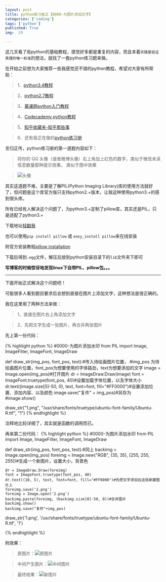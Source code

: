 ```yaml
---
layout: post
title: python练习册之【0000-为图片添加文字】
categories: ['coding']
tags: ['python']
published: True
img:  29

---
```


这几天看了些python的基础教程，感觉好多都是重复的内容，而且本着`实践是验证真理的唯一标准`的想法，就找了一套python练习题来做。

在开始之前想为大家推荐一些我感觉还不错的python教程，希望对大家有所帮助：

> 1、[python3.4教程](http://www.pythondoc.com/pythontutorial3/index.html)

> 2、[python2.7教程](http://www.pythondoc.com/pythontutorial27/index.html)

> 3、[慕课网python入门教程](http://www.imooc.com/view/177)

> 4、[Codecademy python教程](https://www.codecademy.com/en/tracks/python)

> 5、[知乎收藏夹-知乎那些事]()

> 6、还有我正在做的[python练习册](https://github.com/Yixiaohan/show-me-the-code)

言归正传，python练习册的第一道题内容如下：

> 将你的 QQ 头像（或者微博头像）右上角加上红色的数字，类似于微信未读信息数量那种提示效果。 类似于图中效果

> ![头像](http://7xlnl2.com1.z0.glb.clouddn.com/post29-头像.png)


其实这道题不难，主要是了解PIL(Python Imaging Library)库的使用方法就好了，但问题是这个库官方版只支持python2.+版本，让我这种使用python3.+的感到很头疼。

所有已经有人解决这个问题了，为python3.+定制了pillow库，其实还是PIL，只是适配了python3.+

下载地址[轻戳我](https://pypi.python.org/pypi/Pillow/2.9.0)

也可以使用`pip install pillow` 或 `easy_install pillow`来在线安装

附官方安装教程[pillow installation](http://pillow.readthedocs.org/en/latest/installation.html#windows-installation)

下载后得到`.egg`文件，解压后放到python安装目录下的`lib`文件夹下即可

**写博客的时候惊讶地发现linux下自带PIL、pillow包。。。**

---

下面开始正式解决这个问题吧！

可能很多人看到题目要求后会想到直接在图片上添加文字，这种想法是很正确的。

我在这里用了两种方法来做：

> 1、直接在图片右上角添加文字

> 2、先把文字生成一张图片，再合并两张图片

先上第一份代码：

{% highlight python %}
#0000-为图片添加水印
from PIL import Image, ImageFilter, ImageFont, ImageDraw

def draw_str(img_pos, font_pos, text):#传入待绘画图片位置，
    #img_pos 为待绘画图片位置，font_pos为想要使用的字体路劲，text为想要添加的文字
    image = Image.open(img_pos)#打开图片
    dr = ImageDraw.Draw(image)
    font = ImageFont.truetype(font_pos, 40)#设置加载字体位置，以及字体大小
    dr.text((image.size[0]-50, 0), text, font=font, fill="#FF0000")#设置添加位置、添加内容、以及颜色
    image.save("复件" + img_pos)#另存为
    #image.show()

draw_str("1.png", "/usr/share/fonts/truetype/ubuntu-font-family/Ubuntu-R.ttf", "1")
{% endhighlight %}

注释地比较详细了，其实就是函数的调用而已。

再来第二份代码：
{% highlight python %}
#0000-为图片添加水印
from PIL import Image, ImageFilter, ImageFont, ImageDraw

def draw_str(img_pos, font_pos, text):#同上
    backimg = Image.open(img_pos)
    foreimg = Image.new("RGB", (35, 35), (255, 255, 255))#生成一个新图片，设置大小，背景色

    dr = ImageDraw.Draw(foreimg)
    font = ImageFont.truetype(font_pos, 40)
    dr.text((10, 5), text, font=font, fill="#FF0000")#先把文字添加在这张新建图片上
    foreimg.save('2.png')
    foreimg = Image.open('2.png')
    backimg.paste(foreimg, (backimg.size[0]-50, 0))#合并图片
    backimg.show()
    backimg.save("复件"+img_pos)


draw_str('1.png', '/usr/share/fonts/truetype/ubuntu-font-family/Ubuntu-R.ttf', '1')

{% endhighlight %}

附效果：

> 原图片：![原图片](http://7xlnl2.com1.z0.glb.clouddn.com/post29-原图片.png)

> 中间产生图片：![中间图片](http://7xlnl2.com1.z0.glb.clouddn.com/post29-中间图片.png)

> 最终结果：![新图片](http://7xlnl2.com1.z0.glb.clouddn.com/post29-新图片.png)
